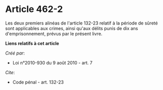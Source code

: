 # Article 462-2

Les deux premiers alinéas de l'article 132-23 relatif à la période de sûreté sont applicables aux crimes, ainsi qu'aux délits
punis de dix ans d'emprisonnement, prévus par le présent livre.

**Liens relatifs à cet article**

_Créé par_:

  - Loi n°2010-930 du 9 août 2010 - art. 7

_Cite_:

  - Code pénal - art. 132-23
